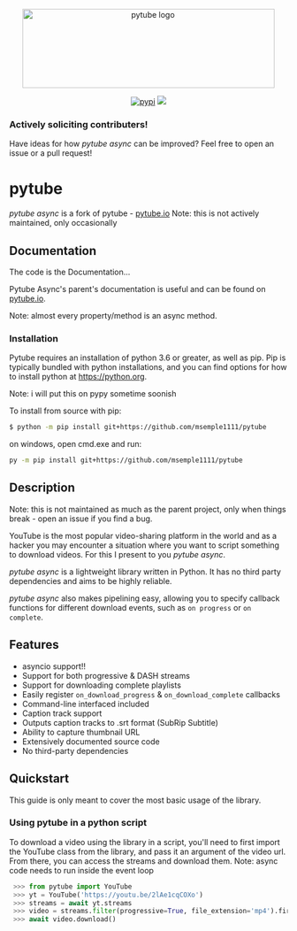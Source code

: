 <div align="center">
  <p>
    <a href="#"><img src="https://assets.nickficano.com/gh-pytube.min.svg" width="456" height="143" alt="pytube logo" /></a>
  </p>
  <p align="center">
	<a href="https://pypi.org/project/pytube-async/"><img src="https://img.shields.io/pypi/dm/pytube?style=flat-square" alt="pypi"/></a>
	<a href="https://pypi.org/project/pytube-async/"><img src="https://img.shields.io/pypi/v/pytube?style=flat-square" /></a>
  </p>
</div>

### Actively soliciting contributers!

Have ideas for how *pytube async* can be improved? Feel free to open an issue or a pull
request!

# pytube

*pytube async* is a fork of pytube - [pytube.io](https://pytube.io) 
Note: this is not actively maintained, only occasionally 

## Documentation

The code is the Documentation...

Pytube Async's parent's documentation is useful and can be found on 
[pytube.io](https://pytube.io). 

Note: almost every property/method is an async method.


### Installation

Pytube requires an installation of python 3.6 or greater, as well as pip.
Pip is typically bundled with python installations, and you can find options
for how to install python at https://python.org.

Note: i will put this on pypy sometime soonish

To install from source with pip:

```bash
$ python -m pip install git+https://github.com/msemple1111/pytube
```

on windows, open cmd.exe and run:
```bash
py -m pip install git+https://github.com/msemple1111/pytube
```

## Description

Note: this is not maintained as much as the parent project, only when things break - open an issue if you find a bug.

YouTube is the most popular video-sharing platform in the world and as a hacker
you may encounter a situation where you want to script something to download
videos. For this I present to you *pytube async*.

*pytube async* is a lightweight library written in Python. It has no third party
dependencies and aims to be highly reliable.

*pytube async* also makes pipelining easy, allowing you to specify callback functions
for different download events, such as  ``on progress`` or ``on complete``.

## Features

- asyncio support!!
- Support for both progressive & DASH streams
- Support for downloading complete playlists
- Easily register ``on_download_progress`` & ``on_download_complete`` callbacks
- Command-line interfaced included
- Caption track support
- Outputs caption tracks to .srt format (SubRip Subtitle)
- Ability to capture thumbnail URL
- Extensively documented source code
- No third-party dependencies

## Quickstart

This guide is only meant to cover the most basic usage of the library.


### Using pytube in a python script

To download a video using the library in a script, you'll need to first import
the YouTube class from the library, and pass it an argument of the video url.
From there, you can access the streams and download them.
Note: async code needs to run inside the event loop

```python
 >>> from pytube import YouTube
 >>> yt = YouTube('https://youtu.be/2lAe1cqCOXo')
 >>> streams = await yt.streams
 >>> video = streams.filter(progressive=True, file_extension='mp4').first()
 >>> await video.download()
```
